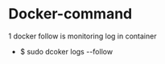 # Docker-command
 1 docker follow is monitoring log in container
   - $ sudo dcoker logs --follow <container ID>
 
